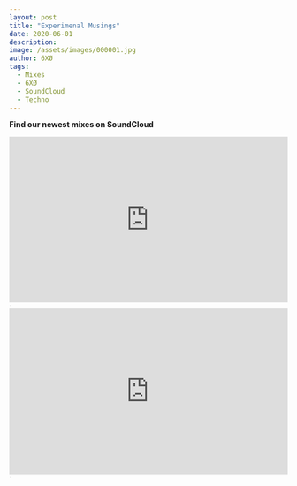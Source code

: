 ```yaml
---
layout: post
title: "Experimenal Musings"
date: 2020-06-01
description: 
image: /assets/images/000001.jpg
author: 6XØ
tags: 
  - Mixes
  - 6XØ
  - SoundCloud
  - Techno
---
```

**Find our newest mixes on SoundCloud**

<iframe width="100%" height="300" scrolling="no" frameborder="no" allow="autoplay" src="https://w.soundcloud.com/player/?url=https%3A//api.soundcloud.com/tracks/827607628&color=%23ff5500&auto_play=false&hide_related=false&show_comments=true&show_user=true&show_reposts=false&show_teaser=true&visual=true"></iframe><div style="font-size: 10px; color: #cccccc;line-break: anywhere;word-break: normal;overflow: hidden;white-space: nowrap;text-overflow: ellipsis; font-family: Interstate,Lucida Grande,Lucida Sans Unicode,Lucida Sans,Garuda,Verdana,Tahoma,sans-serif;font-weight: 100;"><a href="https://soundcloud.com/6x0_official" title="6XØ" target="_blank" style="color: #cccccc; text-decoration: none;"></a> · <a href="https://soundcloud.com/6x0_official/quarantine-sounds-02-dungeon-memoirs" title="" target="_blank" style="color: #cccccc; text-decoration: none;"></a></div>

<iframe width="100%" height="300" scrolling="no" frameborder="no" allow="autoplay" src="https://w.soundcloud.com/player/?url=https%3A//api.soundcloud.com/tracks/805965235&color=%23ff5500&auto_play=false&hide_related=false&show_comments=true&show_user=true&show_reposts=false&show_teaser=true&visual=true"></iframe><div style="font-size: 10px; color: #cccccc;line-break: anywhere;word-break: normal;overflow: hidden;white-space: nowrap;text-overflow: ellipsis; font-family: Interstate,Lucida Grande,Lucida Sans Unicode,Lucida Sans,Garuda,Verdana,Tahoma,sans-serif;font-weight: 100;"><a href="https://soundcloud.com/6x0_official" title="6XØ" target="_blank" style="color: #cccccc; text-decoration: none;"></a> · <a href="https://soundcloud.com/6x0_official/quarantine-sounds-01-disco-dissociation" title="Quarantine Sounds - 01 Disco Dissociation" target="_blank" style="color: #cccccc; text-decoration: none;"></a></div>

